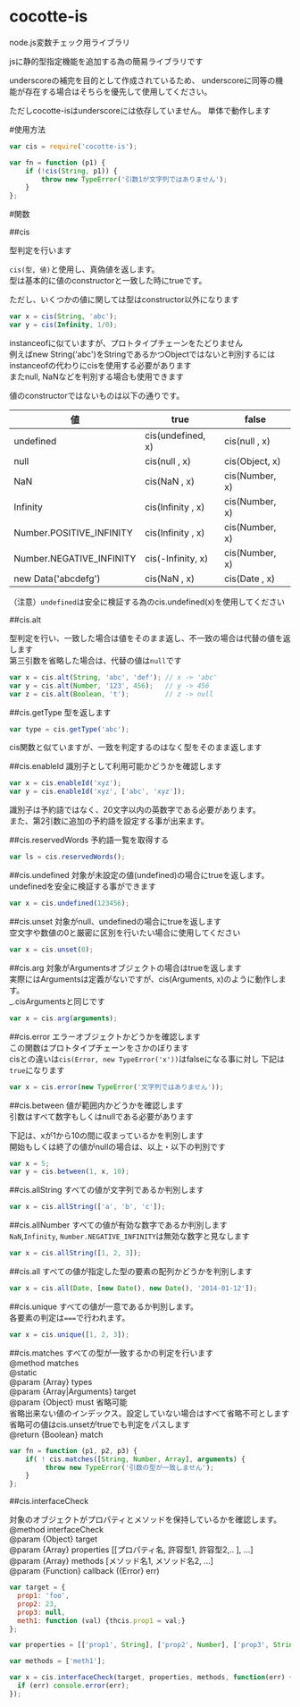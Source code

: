 cocotte-is
======

node.js変数チェック用ライブラリ

jsに静的型指定機能を追加する為の簡易ライブラリです

underscoreの補完を目的として作成されているため、
underscoreに同等の機能が存在する場合はそちらを優先して使用してください。

ただしcocotte-isはunderscoreには依存していません。
単体で動作します

#使用方法

```javascript
var cis = require('cocotte-is');

var fn = function (p1) {
    if (!cis(String, p1)) {
        throw new TypeError('引数1が文字列ではありません');
    }
};
```

#関数

##cis

型判定を行います  

`cis(型, 値)`と使用し、真偽値を返します。  
型は基本的に値のconstructorと一致した時にtrueです。

ただし、いくつかの値に関しては型はconstructor以外になります

```javascript
var x = cis(String, 'abc');
var y = cis(Infinity, 1/0);
```

instanceofに似ていますが、プロトタイプチェーンをたどりません  
例えばnew String('abc')をStringであるかつObjectではないと判別するには  
instanceofの代わりにcisを使用する必要があります  
またnull, NaNなどを判別する場合も使用できます  

値のconstructorではないものは以下の通りです。

| 値                      | true              | false          |
| ----------------------- | ------------------| -------------- |
| undefined               | cis(undefined, x) | cis(null  , x) |
| null                    | cis(null     , x) | cis(Object, x) |
| NaN                     | cis(NaN      , x) | cis(Number, x) |
| Infinity                | cis(Infinity , x) | cis(Number, x) |
| Number.POSITIVE_INFINITY| cis(Infinity , x) | cis(Number, x) |
| Number.NEGATIVE_INFINITY| cis(-Infinity, x) | cis(Number, x) |
| new Data('abcdefg')     | cis(NaN      , x) | cis(Date  , x) |

（注意）`undefined`は安全に検証する為のcis.undefined(x)を使用してください

##cis.alt

型判定を行い、一致した場合は値をそのまま返し、不一致の場合は代替の値を返します  
第三引数を省略した場合は、代替の値は`null`です

```javascript
var x = cis.alt(String, 'abc', 'def'); // x -> 'abc'
var y = cis.alt(Number, '123', 456);   // y -> 456
var z = cis.alt(Boolean, 't');         // z -> null
```

##cis.getType
型を返します

```javascript
var type = cis.getType('abc');
```

cis関数と似ていますが、一致を判定するのはなく型をそのまま返します


##cis.enableId 
識別子として利用可能かどうかを確認します

```javascript
var x = cis.enableId('xyz');
var y = cis.enableId('xyz', ['abc', 'xyz']);
```

識別子は予約語ではなく、20文字以内の英数字である必要があります。  
また、第2引数に追加の予約語を設定する事が出来ます。

##cis.reservedWords
予約語一覧を取得する

```javascript
var ls = cis.reservedWords();
```

##cis.undefined
対象が未設定の値(undefined)の場合にtrueを返します。  
undefinedを安全に検証する事ができます

```javascript
var x = cis.undefined(123456);
```

##cis.unset
対象がnull、undefinedの場合にtrueを返します  
空文字や数値の0と厳密に区別を行いたい場合に使用してください  

```javascript
var x = cis.unset(0);
```

##cis.arg
対象がArgumentsオブジェクトの場合はtrueを返します  
実際にはArgumentsは定義がないですが、cis(Arguments, x)のように動作します。  
_.cisArgumentsと同じです  

```javascript
var x = cis.arg(arguments);
```

##cis.error
エラーオブジェクトかどうかを確認します  
この関数はプロトタイプチェーンをさかのぼります  
cisとの違いは`cis(Error, new TypeError('x'))`はfalseになる事に対し
下記は`true`になります

```javascript
var x = cis.error(new TypeError('文字列ではありません'));
```

##cis.between
値が範囲内かどうかを確認します  
引数はすべて数字もしくはnullである必要があります

下記は、xが1から10の間に収まっているかを判別します  
開始もしくは終了の値がnullの場合は、以上・以下の判別です

```javascript
var x = 5;
var y = cis.between(1, x, 10);
```

##cis.allString
すべての値が文字列であるか判別します

```javascript
var x = cis.allString(['a', 'b', 'c']);
```

##cis.allNumber
すべての値が有効な数字であるか判別します  
`NaN`,`Infinity`, `Number.NEGATIVE_INFINITY`は無効な数字と見なします

```javascript
var x = cis.allString([1, 2, 3]);
```

##cis.all
すべての値が指定した型の要素の配列かどうかを判別します  

```javascript
var x = cis.all(Date, [new Date(), new Date(), '2014-01-12']);
```

##cis.unique
すべての値が一意であるか判別します。  
各要素の判定は`===`で行われます。

```javascript
var x = cis.unique([1, 2, 3]);
```

##cis.matches
すべての型が一致するかの判定を行います  
  @method matches  
  @static  
  @param  {Array}   types  
  @param  {Array|Arguments}   target  
  @param  {Object}  must  省略可能  
    省略出来ない値のインデックス。設定していない場合はすべて省略不可とします  
    省略可の値はcis.unsetがtrueでも判定をパスします  
  @return {Boolean} match  

```javascript
var fn = function (p1, p2, p3) {
    if( ! cis.matches([String, Number, Array], arguments) {
         throw new TypeError('引数の型が一致しません');
    }
};
```

##cis.interfaceCheck

対象のオブジェクトがプロパティとメソッドを保持しているかを確認します。  
  @method interfaceCheck  
  @param  {Object}  target  
  @param  {Array}   properties [[プロパティ名, 許容型1, 許容型2,.. ], ...]  
  @param  {Array}   methods [メソッド名1, メソッド名2, ...]  
  @param  {Function} callback ({Error} err)  

```javascript
var target = {
  prop1: 'foo',
  prop2: 23,
  prop3: null,
  meth1: function (val) {thcis.prop1 = val;}
};

var properties = [['prop1', String], ['prop2', Number], ['prop3', String, null]];

var methods = ['meth1'];

var x = cis.interfaceCheck(target, properties, methods, function(err) {
  if (err) console.error(err);
});
```




